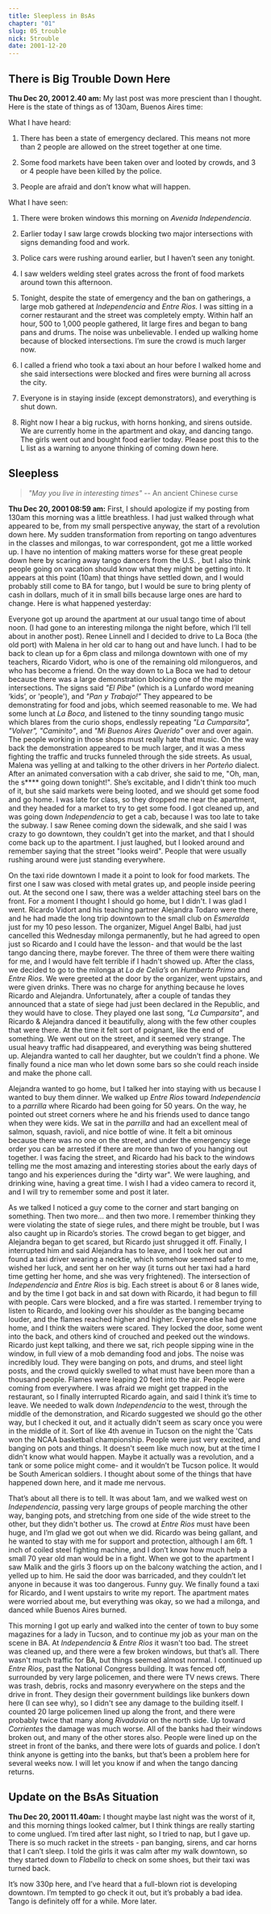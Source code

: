 ```yaml
---
title: Sleepless in BsAs
chapter: "01"
slug: 05_trouble
nick: 5trouble
date: 2001-12-20
---
```


## There is Big Trouble Down Here

**Thu Dec 20, 2001 2.40 am:** My last post was more prescient than I thought. Here is the state of things as of 130am, Buenos Aires time:

What I have heard:

1. There has been a state of emergency declared. This means not more than 2 people are allowed on the street together at one time.

2. Some food markets have been taken over and looted by crowds, and 3 or 4 people have been killed by the police.

3. People are afraid and don’t know what will happen.

What I have seen:

1. There were broken windows this morning on _Avenida Independencia_.

2. Earlier today I saw large crowds blocking two major intersections with signs demanding food and work.

3. Police cars were rushing around earlier, but I haven’t seen any tonight.

4. I saw welders welding steel grates across the front of food markets around town this afternoon.

5. Tonight, despite the state of emergency and the ban on gatherings, a large mob gathered at _Independencia_ and _Entre Rios._ I was sitting in a corner restaurant and the street was completely empty. Within half an hour, 500 to 1,000 people gathered, lit large fires and began to bang pans and drums. The noise was unbelievable. I ended up walking home because of blocked intersections. I’m sure the crowd is much larger now.

6. I called a friend who took a taxi about an hour before I walked home and she said intersections were blocked and fires were burning all across the city.

7. Everyone is in staying inside (except demonstrators), and everything is shut down.

8. Right now I hear a big ruckus, with horns honking, and sirens outside. We are currently home in the apartment and okay, and dancing tango. The girls went out and bought food earlier today. Please post this to the L list as a warning to anyone thinking of coming down here.

## Sleepless

>_"May you live in interesting times"_  -- An ancient Chinese curse

**Thu Dec 20, 2001 08:59 am:** First, I should apologize if my posting from 130am this morning was a little breathless. I had just walked through what appeared to be, from my small perspective anyway, the start of a revolution down here. My sudden transformation from reporting on tango adventures in the classes and milongas, to war correspondent, got me a little worked up. I have no intention of making matters worse for these great people down here by scaring away tango dancers from the U.S. , but I also think people going on vacation should know what they might be getting into. It appears at this point (10am) that things have settled down, and I would probably still come to BA for tango, but I would be sure to bring plenty of cash in dollars, much of it in small bills because large ones are hard to change. Here is what happened yesterday:

Everyone got up around the apartment at our usual tango time of about noon. (I had gone to an interesting milonga the night before, which I’ll tell about in another post). Renee Linnell and I decided to drive to La Boca (the old port) with Malena in her old car to hang out and have lunch. I had to be back to clean up for a 6pm class and milonga downtown with one of my teachers, Ricardo Vidort, who is one of the remaining old milongueros, and who has become a friend. On the way down to La Boca we had to detour because there was a large demonstration blocking one of the major intersections. The signs said _"El Pibe"_ (which is a Lunfardo word meaning ‘kids’, or 'people'), and _"Pan y Trabajo!”_ They appeared to be demonstrating for food and jobs, which seemed reasonable to me. We had some lunch at _La Boca_, and listened to the tinny sounding tango music which blares from the curio shops, endlessly repeating _"La Cumparsita", "Volver", "Caminito"_, and _"Mi Buenos Aires Querido"_ over and over again. The people working in those shops must really hate that music. On the way back the demonstration appeared to be much larger, and it was a mess fighting the traffic and trucks funneled through the side streets. As usual, Malena was yelling at and talking to the other drivers in her _Porteño_ dialect. After an animated conversation with a cab driver, she said to me, "Oh, man, the s\*\*\*\* going down tonight!". She’s excitable, and I didn't think too much of it, but she said markets were being looted, and we should get some food and go home. I was late for class, so they dropped me near the apartment, and they headed for a market to try to get some food. I got cleaned up, and was going down _Independencia_ to get a cab, because I was too late to take the subway. I saw Renee coming down the sidewalk, and she said I was crazy to go downtown, they couldn't get into the market, and that I should come back up to the apartment. I just laughed, but I looked around and remember saying that the street "looks weird". People that were usually rushing around were just standing everywhere.

On the taxi ride downtown I made it a point to look for food markets. The first one I saw was closed with metal grates up, and people inside peering out. At the second one I saw, there was a welder attaching steel bars on the front. For a moment I thought I should go home, but I didn't. I was glad I went. Ricardo Vidort and his teaching partner Alejandra Todaro were there, and he had made the long trip downtown to the small club on _Esmeralda_ just for my 10 peso lesson. The organizer, Miguel Angel Balbi, had just cancelled this Wednesday milonga permanently, but he had agreed to open just so Ricardo and I could have the lesson- and that would be the last tango dancing there, maybe forever. The three of them were there waiting for me, and I would have felt terrible if I hadn't showed up. After the class, we decided to go to the milonga at _Lo de Celia’s_ on _Humberto Primo_ and _Entre Rios_. We were greeted at the door by the organizer, went upstairs, and were given drinks. There was no charge for anything because he loves Ricardo and Alejandra. Unfortunately, after a couple of tandas they announced that a state of siege had just been declared in the Republic, and they would have to close. They played one last song, _"La Cumparsita"_, and Ricardo & Alejandra danced it beautifully, along with the few other couples that were there. At the time it felt sort of poignant, like the end of something. We went out on the street, and it seemed very strange. The usual heavy traffic had disappeared, and everything was being shuttered up. Alejandra wanted to call her daughter, but we couldn't find a phone. We finally found a nice man who let down some bars so she could reach inside and make the phone call.

Alejandra wanted to go home, but I talked her into staying with us because I wanted to buy them dinner. We walked up _Entre Rios_ toward _Independencia_ to a _parrilla_ where Ricardo had been going for 50 years. On the way, he pointed out street corners where he and his friends used to dance tango when they were kids. We sat in the _parrilla_ and had an excellent meal of salmon, squash, ravioli, and nice bottle of wine. It felt a bit ominous because there was no one on the street, and under the emergency siege order you can be arrested if there are more than two of you hanging out together. I was facing the street, and Ricardo had his back to the windows telling me the most amazing and interesting stories about the early days of tango and his experiences during the "dirty war". We were laughing, and drinking wine, having a great time. I wish I had a video camera to record it, and I will try to remember some and post it later.

As we talked I noticed a guy come to the corner and start banging on something. Then two more… and then two more. I remember thinking they were violating the state of siege rules, and there might be trouble, but I was also caught up in Ricardo’s stories. The crowd began to get bigger, and Alejandra began to get scared, but Ricardo just shrugged it off. Finally, I interrupted him and said Alejandra has to leave, and I took her out and found a taxi driver wearing a necktie, which somehow seemed safer to me, wished her luck, and sent her on her way (it turns out her taxi had a hard time getting her home, and she was very frightened). The intersection of _Independencia_ and _Entre Rios_ is big. Each street is about 6 or 8 lanes wide, and by the time I got back in and sat down with Ricardo, it had begun to fill with people. Cars were blocked, and a fire was started. I remember trying to listen to Ricardo, and looking over his shoulder as the banging became louder, and the flames reached higher and higher. Everyone else had gone home, and I think the waiters were scared. They locked the door, some went into the back, and others kind of crouched and peeked out the windows. Ricardo just kept talking, and there we sat, rich people sipping wine in the window, in full view of a mob demanding food and jobs. The noise was incredibly loud. They were banging on pots, and drums, and steel light posts, and the crowd quickly swelled to what must have been more than a thousand people. Flames were leaping 20 feet into the air. People were coming from everywhere. I was afraid we might get trapped in the restaurant, so I finally interrupted Ricardo again, and said I think it’s time to leave. We needed to walk down _Independencia_ to the west, through the middle of the demonstration, and Ricardo suggested we should go the other way, but I checked it out, and it actually didn't seem as scary once you were in the middle of it. Sort of like 4th avenue in Tucson on the night the 'Cats won the NCAA basketball championship. People were just very excited, and banging on pots and things. It doesn't seem like much now, but at the time I didn't know what would happen. Maybe it actually was a revolution, and a tank or some police might come- and it wouldn’t be Tucson police. It would be South American soldiers. I thought about some of the things that have happened down here, and it made me nervous.

That’s about all there is to tell. It was about 1am, and we walked west on _Independencia_, passing very large groups of people marching the other way, banging pots, and stretching from one side of the wide street to the other, but they didn't bother us. The crowd at _Entre Rios_ must have been huge, and I’m glad we got out when we did. Ricardo was being gallant, and he wanted to stay with me for support and protection, although I am 6ft. 1 inch of coiled steel fighting machine, and I don’t know how much help a small 70 year old man would be in a fight. When we got to the apartment I saw Malik and the girls 3 floors up on the balcony watching the action, and I yelled up to him. He said the door was barricaded, and they couldn’t let anyone in because it was too dangerous. Funny guy. We finally found a taxi for Ricardo, and I went upstairs to write my report. The apartment mates were worried about me, but everything was okay, so we had a milonga, and danced while Buenos Aires burned.

This morning I got up early and walked into the center of town to buy some magazines for a lady in Tucson, and to continue my job as your man on the scene in BA. At _Independencia_ & _Entre Rios_ it wasn't too bad. The street was cleaned up, and there were a few broken windows, but that’s all. There wasn't much traffic for BA, but things seemed almost normal. I continued up _Entre Rios_, past the National Congress building. It was fenced off, surrounded by very large policemen, and there were TV news crews. There was trash, debris, rocks and masonry everywhere on the steps and the drive in front. They design their government buildings like bunkers down here (I can see why), so I didn't see any damage to the building itself. I counted 20 large policemen lined up along the front, and there were probably twice that many along _Rivadavia_ on the north side. Up toward _Corrientes_ the damage was much worse. All of the banks had their windows broken out, and many of the other stores also. People were lined up on the street in front of the banks, and there were lots of guards and police. I don’t think anyone is getting into the banks, but that’s been a problem here for several weeks now. I will let you know if and when the tango dancing returns.

## Update on the BsAs Situation

**Thu Dec 20, 2001 11.40am:** I thought maybe last night was the worst of it, and this morning things looked calmer, but I think things are really starting to come unglued. I’m tired after last night, so I tried to nap, but I gave up. There is so much racket in the streets - pan banging, sirens, and car horns that I can’t sleep. I told the girls it was calm after my walk downtown, so they started down to _Flabella_ to check on some shoes, but their taxi was turned back.

It’s now 330p here, and I’ve heard that a full-blown riot is developing downtown. I’m tempted to go check it out, but it’s probably a bad idea. Tango is definitely off for a while. More later.

